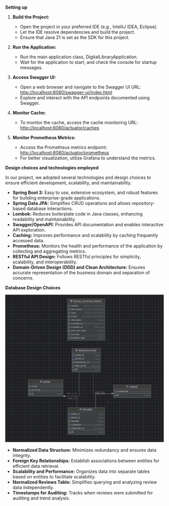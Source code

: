 **Setting up**

1. **Build the Project:**
    - Open the project in your preferred IDE (e.g., IntelliJ IDEA, Eclipse).
    - Let the IDE resolve dependencies and build the project.
    - Ensure that Java 21 is set as the SDK for this project.

2. **Run the Application:**
    - Run the main application class, DigitalLibraryApplication.
    - Wait for the application to start, and check the console for startup messages.

3. **Access Swagger UI:**
    - Open a web browser and navigate to the Swagger UI URL: [http://localhost:8080/swagger-ui/index.html](http://localhost:8080/swagger-ui/index.html)
    - Explore and interact with the API endpoints documented using Swagger.

4. **Monitor Cache:**
    - To monitor the cache, access the cache monitoring URL: [http://localhost:8080/actuator/caches](http://localhost:8080/actuator/caches)

5. **Monitor Prometheus Metrics:**
    - Access the Prometheus metrics endpoint: [http://localhost:8080/actuator/prometheus](http://localhost:8080/actuator/prometheus)
    - For better visualization, utilize Grafana to understand the metrics.

**Design choices and technologies employed**

In our project, we adopted several technologies and design choices to ensure efficient development, scalability, and maintainability.

- **Spring Boot 3:** Easy to use, extensive ecosystem, and robust features for building enterprise-grade applications.
- **Spring Data JPA:** Simplifies CRUD operations and allows repository-based database interactions.
- **Lombok:** Reduces boilerplate code in Java classes, enhancing readability and maintainability.
- **Swagger/OpenAPI:** Provides API documentation and enables interactive API exploration.
- **Caching:** Improves performance and scalability by caching frequently accessed data.
- **Prometheus:** Monitors the health and performance of the application by collecting and aggregating metrics.
- **RESTful API Design:** Follows RESTful principles for simplicity, scalability, and interoperability.
- **Domain-Driven Design (DDD) and Clean Architecture:** Ensures accurate representation of the business domain and separation of concerns.

**Database Design Choices**

![Diagram](./src/main/resources/db/Diagram.png)

- **Normalized Data Structure:** Minimizes redundancy and ensures data integrity.
- **Foreign Key Relationships:** Establish associations between entities for efficient data retrieval.
- **Scalability and Performance:** Organizes data into separate tables based on entities to facilitate scalability.
- **Normalized Reviews Table:** Simplifies querying and analyzing review data independently.
- **Timestamps for Auditing:** Tracks when reviews were submitted for auditing and trend analysis.
